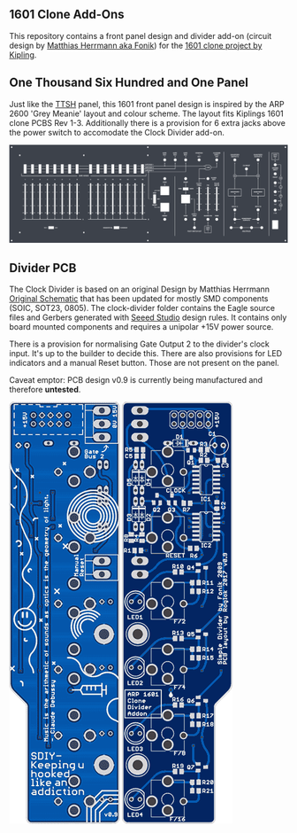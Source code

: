 ## 1601 Clone Add-Ons

This repository contains a front panel design and divider add-on (circuit design by [Matthias Herrmann aka Fonik](http://www.modular.fonik.de/)) for the [1601 clone project by Kipling](https://www.muffwiggler.com/forum/viewtopic.php?t=110640).

## One Thousand Six Hundred and One Panel 

Just like the [TTSH](http://www.thehumancomparator.net/) panel, this 1601 front panel design is inspired by the ARP 2600 'Grey Meanie' layout and colour scheme. The layout fits Kiplings 1601 clone PCBS Rev 1-3. Additionally there is a provision for 6 extra jacks above the power switch to accomodate the Clock Divider add-on.

![Panel](/docs/ttsh_style_panel.png?raw=true)

## Divider PCB

The Clock Divider is based on an original Design by Matthias Herrmann [Original Schematic](http://www.modular.fonik.de/pdf/SimpleDividerSCH.pdf) that has been updated for mostly SMD components (SOIC, SOT23, 0805). The clock-divider folder contains the Eagle source files and Gerbers generated with [Seeed Studio](https://www.seeedstudio.com/) design rules. It contains only board mounted components and requires a unipolar +15V power source.

There is a provision for normalising Gate Output 2 to the divider's clock input. It's up to the builder to decide this. There are also provisions for LED indicators and a manual Reset button. Those are not present on the panel.

Caveat emptor: PCB design v0.9 is currently being manufactured and therefore **untested**.

![PCB bottom](/docs/divider_bottom.png?raw=true) ![PCB top](/docs/divider_top.png?raw=true)
